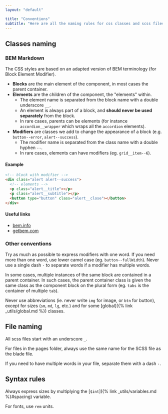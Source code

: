 ```yaml
---
layout: "default"

title: "Conventions"
subtitle: "Here are all the naming rules for css classes and scss files, and the syntactic conventions of css properties."
---
```


## Classes naming

### BEM Markdown

The CSS styles are based on an adapted version of BEM terminology (for Block Element Modifier).

- **Blocks** are the main element of the component, in most cases the parent container.
- **Elements** are the children of the component, the "elements" within.
  - The element name is separated from the block name with a double underscore `__`.
  - An element is always part of a block, and **should never be used separately** from the block.
  - In rare cases, parents can be elements (for instance `accordion__wrapper` which wraps all the `accordion` elements).
- **Modifiers** are classes we add to change the appearance of a block (e.g. `button--error`, `alert--success`).
  - The modifier name is separated from the class name with a double hyphen `--`.
  - In rare cases, elements can have modifiers (eg. `grid__item--6`).

#### Example

```html
<!-- block with modifier -->
<div class="alert alert--success"> 
  <!-- elements -->
  <p class="alert__title"></p> 
  <p class="alert__subtitle"></p> 
  <button type="button" class="alert__close"></button> 
</div>
```

#### Useful links

- [bem.info](https://en.bem.info/methodology/quick-start/)<br>
- [getbem.com](http://getbem.com/introduction/)


### Other conventions

Try as much as possible to express modifiers with one word. If you need more than one word, use lower camel case (eg. `button--fullWidth`). Never use a single dash `-` to separate words if a modifier has multiple words.

In some cases, multiple instances of the same block are contained in a parent container. In such cases, the parent container class is given the same class as the component block on the plural form (eg. `tabs` is the container of multiple `tab`).

Never use abbreviations (ie. never write `img` for image, or `btn` for button), except for sizes (`sm`, `md`, `lg`, etc.) and for some [global]({% link _utils/global.md %}) classes.

## File naming

All scss files start with an underscore `_`.

For files in the pages folder, always use the same name for the SCSS file as the blade file.

If you need to have multiple words in your file, separate them with a dash `-`.

## Syntax rules

Always express sizes by multiplying the [`$int`]({% link _utils/variables.md %}#spacing) variable. 

For fonts, use `rem` units.
